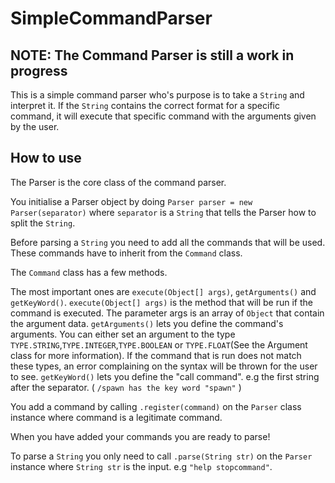 # SimpleCommandParser
## NOTE: The Command Parser is still a work in progress

This is a simple command parser who's purpose is to take a `String` and interpret it. If the `String` contains the correct format for a specific command, it will execute that specific command with the arguments given by the user.

## How to use

The Parser is the core class of the command parser.

You initialise a Parser object by doing `Parser parser = new Parser(separator)` where ``separator`` is a `String` that tells the Parser how to split the `String`.

Before parsing a `String` you need to add all the commands that will be used. These commands have to inherit from the `Command` class. 

The `Command` class has a few methods. 

The most important ones are `execute(Object[] args)`, `getArguments()` and `getKeyWord()`.
`execute(Object[] args)` is the method that will be run if the command is executed. The parameter args is an array of `Object` that contain the argument data. 
`getArguments()` lets you define the command's arguments. You can either set an argument to the type `TYPE.STRING`,`TYPE.INTEGER`,`TYPE.BOOLEAN` or `TYPE.FLOAT`(See the Argument class for more information). If the command that is run does not match these types, an error complaining on the syntax will be thrown for the user to see. 
`getKeyWord()` lets you define the "call command". e.g the first string after the separator. ( `/spawn has the key word "spawn"` )

You add a command by calling `.register(command)` on the `Parser` class instance where command is a legitimate command.

When you have added your commands you are ready to parse!

To parse a `String` you only need to call `.parse(String str)` on the `Parser` instance where `String str` is the input. e.g `"help stopcommand"`.



